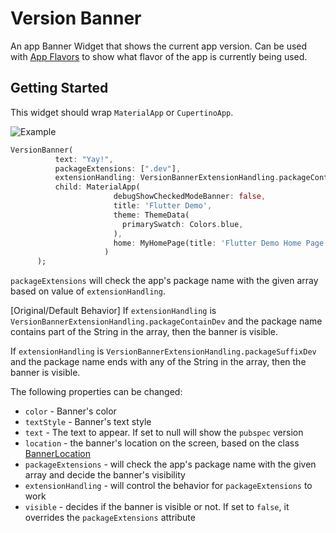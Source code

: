 # Version Banner

An app Banner Widget that shows the current app version. Can be used with [App Flavors](https://flutter.dev/docs/deployment/flavors) to show what flavor of the app is currently being used.

## Getting Started

This widget should wrap `MaterialApp` or `CupertinoApp`.

![Example](https://user-images.githubusercontent.com/10728633/59044609-5aa82c00-8876-11e9-99d2-da84a81af2e6.png)

```dart
VersionBanner(
          text: "Yay!",
          packageExtensions: [".dev"],
          extensionHandling: VersionBannerExtensionHandling.packageContainDev,
          child: MaterialApp(
                       debugShowCheckedModeBanner: false,
                       title: 'Flutter Demo',
                       theme: ThemeData(
                         primarySwatch: Colors.blue,
                       ),
                       home: MyHomePage(title: 'Flutter Demo Home Page'),
                     )
      );
```

`packageExtensions` will check the app's package name with the given array based on value of `extensionHandling`.

[Original/Default Behavior] If `extensionHandling` is `VersionBannerExtensionHandling.packageContainDev` and the package name contains part of the String in the array, then the banner is visible.

If `extensionHandling` is `VersionBannerExtensionHandling.packageSuffixDev` and the package name ends with any of the String in the array, then the banner is visible.

The following properties can be changed:

- `color` - Banner's color
- `textStyle` - Banner's text style
- `text` - The text to appear. If set to null will show the `pubspec` version
- `location` - the banner's location on the screen, based on the class [BannerLocation](https://api.flutter.dev/flutter/widgets/BannerLocation-class.html)
- `packageExtensions` - will check the app's package name with the given array and decide the banner's visibility
- `extensionHandling` - will control the behavior for `packageExtensions` to work
- `visible` - decides if the banner is visible or not. If set to `false`, it overrides the `packageExtensions` attribute
